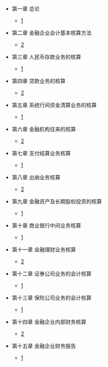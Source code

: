 * 第一章 总论
  * [1](pages/Index.md)


* 第二章 金融企业会计基本核算方法
  * [2](pages/Index.md)


* 第三章 人民币存款业务的核算
  * [1](pages/Index.md)


* 第四章 贷款业务的核算
  * [2](pages/Index.md)


* 第五章 系统行间资金清算业务的核算
  * [1](pages/Index.md)


* 第六章 金融机构往来的核算
  * [2](pages/Index.md)


* 第七章 支付结算业务核算
  * [1](pages/Index.md)


* 第八章 出纳业务核算
  * [2](pages/Index.md)



* 第九章 金融资产及长期股权投资的核算
  * [1](pages/Index.md)



* 第十章 商业银行中间业务核算
  * [1](pages/Index.md)


* 第十一章 金融理财业务核算
  * [2](pages/Index.md)



* 第十二章 证券公司业务的会计核算
  * [1](pages/Index.md)


* 第十三章 保险公司业务的会计核算
  * [1](pages/Index.md)


* 第十四章 金融企业内部财务核算
  * [2](pages/Index.md)



* 第十五章 金融企业财务报告
  * [1](pages/Index.md)